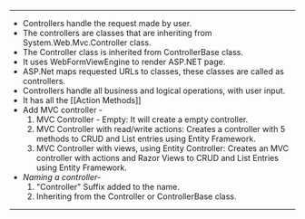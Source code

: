 
---
- Controllers handle the request made by user.
- The controllers are classes that are inheriting from System.Web.Mvc.Controller class.
- The Controller class is inherited from ControllerBase class.
- It uses WebFormViewEngine to render ASP.NET page.
- ASP.Net maps requested URLs to classes, these classes are called as controllers.
- Controllers handle all business and logical operations, with user input.
- It has all the [[Action Methods]]
- Add MVC controller - 
	1. MVC Controller - Empty: It will create a empty controller.
	2. MVC Controller with read/write actions: Creates a controller with 5 methods to CRUD and List entries using Entity Framework.
	3. MVC Controller with views, using Entity Controller: Creates an MVC controller with actions and Razor Views to CRUD and List Entries using Entity Framework.
- *Naming a controller-*
	1. "Controller" Suffix added to the name.
	2. Inheriting from the Controller or ControllerBase class.
---